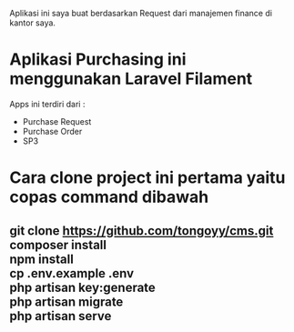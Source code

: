 Aplikasi ini saya buat berdasarkan Request dari manajemen finance di kantor saya.

<h1>Aplikasi Purchasing ini menggunakan Laravel Filament</h1>

Apps ini terdiri dari :
- Purchase Request
- Purchase Order
- SP3

<h1>Cara clone project ini pertama yaitu copas command dibawah</h1>

<h2>
    
git clone https://github.com/tongoyy/cms.git <br>
composer install <br>
npm install <br>
cp .env.example .env <br>
php artisan key:generate <br>
php artisan migrate <br>
php artisan serve <br>

</h2>
